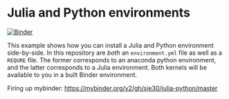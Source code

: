 # Julia and Python environments

[![Binder](http://mybinder.org/badge.svg)](http://beta.mybinder.org/v2/gh/binder-examples/julia_python/master)

This example shows how you can install a Julia and Python environment side-by-side.
In this repository are *both* an `environment.yml` file as well as a `REQURE` file.
The former corresponds to an anaconda python environment, and the latter corresponds
to a Julia environment. Both kernels will be available to you in a built Binder
environment.


Firing up mybinder: https://mybinder.org/v2/gh/sje30/julia-python/master